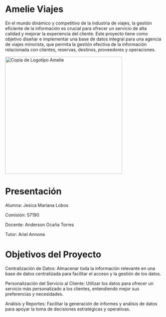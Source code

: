 # Amelie Viajes

En el mundo dinámico y competitivo de la industria de viajes, la gestión eficiente de la información es crucial para ofrecer un servicio de alta calidad y mejorar la experiencia del cliente. Este proyecto tiene como objetivo diseñar e implementar una base de datos integral para una agencia de viajes minorista, que permita la gestión efectiva de la información relacionada con clientes, reservas, destinos, proveedores y operaciones.

<img width="375" alt="Copia de Logotipo Amelie" src="https://github.com/user-attachments/assets/3c414992-cd93-4fa9-a4a6-f85b39d54fe6">

# Presentación 

Alumna: Jesica Mariana Lobos 

Comisión: 57190

Docente: Anderson Ocaña Torres

Tutor: Ariel Annone

# Objetivos del Proyecto

Centralización de Datos: Almacenar toda la información relevante en una base de datos centralizada para facilitar el acceso y la gestión de los datos. 

Personalización del Servicio al Cliente: Utilizar los datos para ofrecer un servicio más personalizado a los clientes, entendiendo mejor sus preferencias y necesidades. 

Análisis y Reportes: Facilitar la generación de informes y análisis de datos para apoyar la toma de decisiones estratégicas y operativas. 
